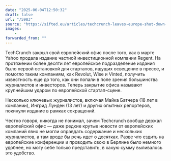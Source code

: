 ```yaml
---
date: "2025-06-04T12:50:32"
draft: false
url: "/5983"
source: "https://sifted.eu/articles/techcrunch-leaves-europe-shut-down-startups?ref=platformer.news"
images:
    -
forwarded_from: ""
---
```


TechCrunch закрыл свой европейский офис после того, как в марте Yahoo продала издание частной инвестиционной компании Regent. На протяжении более десяти лет европейское подразделение издания было первой остановкой для стартапов, ищущих освещение в прессе, и помогло таким компаниям, как Revolut, Wise и Vinted, получить известность еще до того, как они попали в поле зрения большинства журналистов и инвесторов. Теперь закрытие офиса называют крупнейшим ударом по европейской стартап-сцене.

Несколько ключевых журналистов, включая Майка Батчера (18 лет в компании), Ингрид Лунден (13 лет) и других опытных репортеров, покинули издание в рамках сокращений. 

Честно говоря, никогда не понимал, зачем Techcrunch вообще держал европейский офис — даже редкие крутые новости от европейских компаний явно не могли оправдать содержание и нескольких журналистов, а там вроде бы речь идет о десятках. Разве что ездить на европейские конференции и проводить свою в Берлине было немного удобнее, но могу себе только представить, в какую сумму выливалось это удобство.
